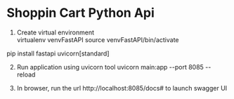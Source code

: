 # Shoppin Cart Python Api

1. Create virtual environment  
virtualenv venvFastAPI
source venvFastAPI/bin/activate

pip install fastapi uvicorn[standard]

2. Run application using uvicorn tool
uvicorn main:app --port 8085  --reload

3. In browser, run the url http://localhost:8085/docs# to launch swagger UI    